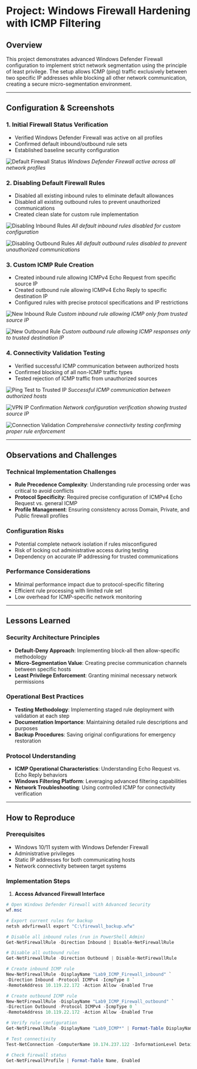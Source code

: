 # Project: Windows Firewall Hardening with ICMP Filtering

## Overview
This project demonstrates advanced Windows Defender Firewall configuration to implement strict network segmentation using the principle of least privilege. The setup allows ICMP (ping) traffic exclusively between two specific IP addresses while blocking all other network communication, creating a secure micro-segmentation environment.

---

## Configuration & Screenshots

### 1. Initial Firewall Status Verification
- Verified Windows Defender Firewall was active on all profiles
- Confirmed default inbound/outbound rule sets
- Established baseline security configuration

![Default Firewall Status](screenshots/firewall-default-status.png)
*Windows Defender Firewall active across all network profiles*

### 2. Disabling Default Firewall Rules
- Disabled all existing inbound rules to eliminate default allowances
- Disabled all existing outbound rules to prevent unauthorized communications
- Created clean slate for custom rule implementation

![Disabling Inbound Rules](screenshots/disable-inbound-rules.png)
*All default inbound rules disabled for custom configuration*

![Disabling Outbound Rules](screenshots/disable-outbound-rules.png)
*All default outbound rules disabled to prevent unauthorized communications*

### 3. Custom ICMP Rule Creation
- Created inbound rule allowing ICMPv4 Echo Request from specific source IP
- Created outbound rule allowing ICMPv4 Echo Reply to specific destination IP
- Configured rules with precise protocol specifications and IP restrictions

![New Inbound Rule](screenshots/custom-inbound-rule.png)
*Custom inbound rule allowing ICMP only from trusted source IP*

![New Outbound Rule](screenshots/custom-outbound-rule.png)
*Custom outbound rule allowing ICMP responses only to trusted destination IP*

### 4. Connectivity Validation Testing
- Verified successful ICMP communication between authorized hosts
- Confirmed blocking of all non-ICMP traffic types
- Tested rejection of ICMP traffic from unauthorized sources

![Ping Test to Trusted IP](screenshots/ping-test-trusted.png)
*Successful ICMP communication between authorized hosts*

![VPN IP Confirmation](screenshots/vpn-ip-confirmation.png)
*Network configuration verification showing trusted source IP*

![Connection Validation](screenshots/connection-validation.png)
*Comprehensive connectivity testing confirming proper rule enforcement*

---

## Observations and Challenges

### Technical Implementation Challenges
- **Rule Precedence Complexity**: Understanding rule processing order was critical to avoid conflicts
- **Protocol Specificity**: Required precise configuration of ICMPv4 Echo Request vs. general ICMP
- **Profile Management**: Ensuring consistency across Domain, Private, and Public firewall profiles

### Configuration Risks
- Potential complete network isolation if rules misconfigured
- Risk of locking out administrative access during testing
- Dependency on accurate IP addressing for trusted communications

### Performance Considerations
- Minimal performance impact due to protocol-specific filtering
- Efficient rule processing with limited rule set
- Low overhead for ICMP-specific network monitoring

---

## Lessons Learned

### Security Architecture Principles
- **Default-Deny Approach**: Implementing block-all then allow-specific methodology
- **Micro-Segmentation Value**: Creating precise communication channels between specific hosts
- **Least Privilege Enforcement**: Granting minimal necessary network permissions

### Operational Best Practices
- **Testing Methodology**: Implementing staged rule deployment with validation at each step
- **Documentation Importance**: Maintaining detailed rule descriptions and purposes
- **Backup Procedures**: Saving original configurations for emergency restoration

### Protocol Understanding
- **ICMP Operational Characteristics**: Understanding Echo Request vs. Echo Reply behaviors
- **Windows Filtering Platform**: Leveraging advanced filtering capabilities
- **Network Troubleshooting**: Using controlled ICMP for connectivity verification

---

## How to Reproduce

### Prerequisites
- Windows 10/11 system with Windows Defender Firewall
- Administrative privileges
- Static IP addresses for both communicating hosts
- Network connectivity between target systems

### Implementation Steps

1. **Access Advanced Firewall Interface**
```powershell
# Open Windows Defender Firewall with Advanced Security
wf.msc

# Export current rules for backup
netsh advfirewall export "C:\firewall_backup.wfw"

# Disable all inbound rules (run in PowerShell Admin)
Get-NetFirewallRule -Direction Inbound | Disable-NetFirewallRule

# Disable all outbound rules
Get-NetFirewallRule -Direction Outbound | Disable-NetFirewallRule

# Create inbound ICMP rule
New-NetFirewallRule -DisplayName "Lab9_ICMP_Firewall_inbound" `
-Direction Inbound -Protocol ICMPv4 -IcmpType 8 `
-RemoteAddress 10.119.22.172 -Action Allow -Enabled True

# Create outbound ICMP rule
New-NetFirewallRule -DisplayName "Lab9_ICMP_Firewall_outbound" `
-Direction Outbound -Protocol ICMPv4 -IcmpType 0 `
-RemoteAddress 10.119.22.172 -Action Allow -Enabled True

# Verify rule configuration
Get-NetFirewallRule -DisplayName "Lab9_ICMP*" | Format-Table DisplayName,Enabled,Direction,Action

# Test connectivity
Test-NetConnection -ComputerName 10.174.237.122 -InformationLevel Detailed

# Check firewall status
Get-NetFirewallProfile | Format-Table Name, Enabled